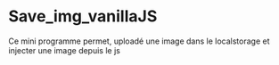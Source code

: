 # Save_img_vanillaJS
Ce mini programme permet, uploadé une image dans le localstorage et injecter une image depuis le js
